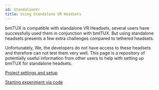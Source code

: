 ```yaml
---
id: StandaloneVr
title: Using Standalone VR Headsets
---
```


bmlTUX is compatible with standalone VR Headsets, several users have successfully used them in conjunction with bmlTUX. But using standalone headsets presents a few extra challenges compared to tethered headsets.

Unfortunately, We, the developers do not have access to these headsets and therefore can not test them very well. This page is a repository of potentially useful information from other users to help with setting up bmlTUX for standalone headsets.

[Project settings and setup](https://github.com/BioMotionLab/TUX/issues/33)

[Starting experiment via code](https://github.com/BioMotionLab/TUX/issues/29)